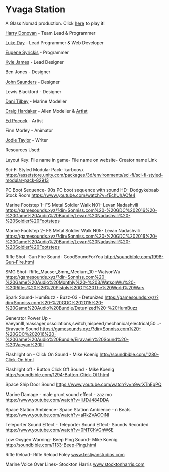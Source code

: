 # Yvaga Station
A Glass Nomad production. Click [here](https://dayluke.itch.io/yvaga-station) to play it!

[Harry Donovan](https://twitter.com/AbyssalProduct2) - Team Lead & Programmer 

[Luke Day](https://www.linkedin.com/in/dayluke01) - Lead Programmer & Web Developer

[Eugene Syrickis](https://twitter.com/allegedlyeugene) - Programmer

[Kyle James](https://twitter.com/slammeddev) - Lead Designer

Ben Jones - Designer

[John Saunders](https://twitter.com/bigboibismarck) - Designer

Lewis Blackford - Designer

[Dani Tilbey](https://twitter.com/SableFantasia) - Marine Modeller

[Craig Hardaker](https://twitter.com/crow_gunner) - Alien Modeller & [Artist](https://www.artstation.com/gunner_crow)

[Ed Pocock](https://www.artstation.com/emscat) - Artist

Finn Morley - Animator

[Jodie Taylor](https://twitter.com/becca_mochi) - Writer

Resources Used:

Layout Key:
File name in game- File name on website- Creator name
Link

Sci-Fi Styled Modular Pack- karboosx
https://assetstore.unity.com/packages/3d/environments/sci-fi/sci-fi-styled-modular-pack-82913

PC Boot Sequence- 90s PC boot sequence with sound HD- Dodgykebaab Stock Room
https://www.youtube.com/watch?v=fEchUhAOfe4

Marine Footstep 1- FS Metal Soldier Walk N01- Levan Nadashvili
https://gamesounds.xyz/?dir=Sonniss.com%20-%20GDC%202016%20-%20Game%20Audio%20Bundle/Levan%20Nadashvili%20-%20Soldier%20Footsteps

Marine Footstep 2- FS Metal Soldier Walk N05- Levan Nadashvili
https://gamesounds.xyz/?dir=Sonniss.com%20-%20GDC%202016%20-%20Game%20Audio%20Bundle/Levan%20Nadashvili%20-%20Soldier%20Footsteps

Rifle Shot- Gun Fire Sound- GoodSoundForYou
http://soundbible.com/1998-Gun-Fire.html

SMG Shot- Rifle_Mauser_8mm_Medium_10 - WatsonWu
https://gamesounds.xyz/?dir=Sonniss.com%20-%20Game%20Audio%20Monthly%20-%203/WatsonWu%20-%20Rifles%20%26%20Pistols%20Of%20The%20World%20Wars

Spark Sound- HumBuzz - Buzz-03 - Detunized
https://gamesounds.xyz/?dir=Sonniss.com%20-%20GDC%202015%20-%20Game%20Audio%20Bundle/Detunized%20-%20HumBuzz

Generator Power Up - VaeyanIII,massager,osscilations,switch,hispeed,mechanical,electrical,50...- Eiravaein Sound
https://gamesounds.xyz/?dir=Sonniss.com%20-%20GDC%202016%20-%20Game%20Audio%20Bundle/Eiravaein%20Sound%20-%20Vaeyan%20III

Flashlight on - Click On Sound - Mike Koenig
http://soundbible.com/1280-Click-On.html

Flashlight off - Button Click Off Sound - Mike Koenig
http://soundbible.com/1294-Button-Click-Off.html

Space Ship Door Sound
https://www.youtube.com/watch?v=n9wrXTnEgPQ

Marine Damage - male grunt sound effect - zaz mo
https://www.youtube.com/watch?v=liJDJ484DDA

Space Station Ambience- Space Station Ambience - n Beats
https://www.youtube.com/watch?v=aRkZVACOiNI

Teleporter Sound Effect - Teleporter Sound Effect- Sounds Recorded
https://www.youtube.com/watch?v=0NTChVGhW6E

Low Oxygen Warning- Beep Ping Sound- Mike Koenig
http://soundbible.com/1133-Beep-Ping.html

Rifle Reload- Rifle Reload Foley
www.fesliyanstudios.com

Marine Voice Over Lines- Stockton Harris
www.stocktonharris.com
